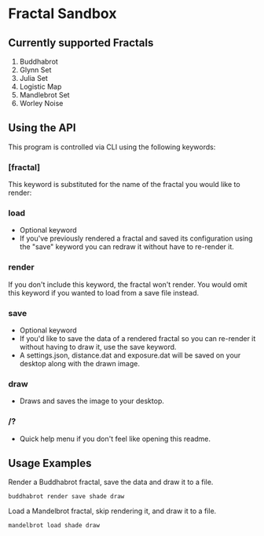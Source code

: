 # Fractal Sandbox

## Currently supported Fractals
1. Buddhabrot
2. Glynn Set
3. Julia Set
4. Logistic Map
5. Mandlebrot Set
6. Worley Noise

## Using the API
This program is controlled via CLI using the following keywords:
### [fractal]
This keyword is substituted for the name of the fractal you would like to render:
### load
* Optional keyword
* If you've previously rendered a fractal and saved its configuration using the "save" keyword you can redraw it without have to re-render it. 
### render
If you don't include this keyword, the fractal won't render. You would omit this keyword if you wanted to load from a save file instead. 
### save 
* Optional keyword
* If you'd like to save the data of a rendered fractal so you can re-render it without having to draw it, use the save keyword.
* A settings.json, distance.dat and exposure.dat will be saved on your desktop along with the drawn image.
### draw
* Draws and saves the image to your desktop.
### /?
* Quick help menu if you don't feel like opening this readme. 
## Usage Examples
Render a Buddhabrot fractal, save the data and draw it to a file.
```
buddhabrot render save shade draw
```
Load a Mandelbrot fractal, skip rendering it, and draw it to a file.
```
mandelbrot load shade draw
```
